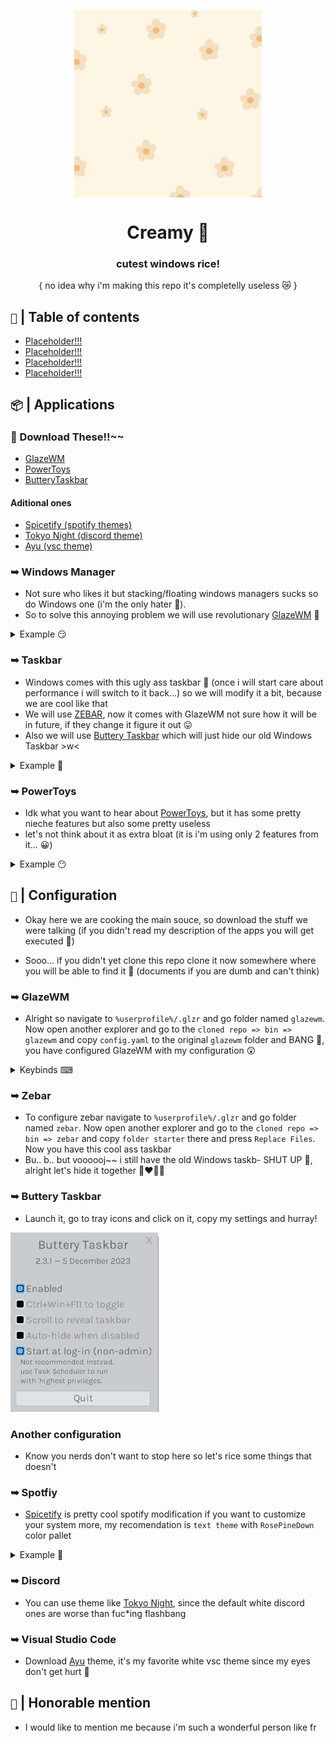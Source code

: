 

<p align="center">
    <img src='flowers.png' height='300' width='300' align="center" /> <br /> 
    <h1 align="center">Creamy 🌻 </h1>
    <h3 align="center">cutest windows rice!</h3>
    <p align="center">{ no idea why i'm making this repo it's completelly useless 😿 }</p>
</p>

   

## `🎲` |  Table of contents
-  <a href="#">Placeholder!!!</a> <br />
- <a href="#">Placeholder!!!</a> <br />
- <a href="#">Placeholder!!!</a> <br />
- <a href="#">Placeholder!!!</a> <br />

## `📦` | Applications
### 🍙 Download These!!~~
- [GlazeWM](https://github.com/glzr-io/glazewm/releases/download/v3.7.0/glazewm-v3.7.0.exe)
- [PowerToys](https://github.com/microsoft/PowerToys/releases/download/v0.86.0/PowerToysSetup-0.86.0-x64.exe)
- [ButteryTaskbar](https://github.com/LuisThiamNye/ButteryTaskbar2/releases/download/2.3.1/buttery-taskbar.exe)

#### Aditional ones
- [Spicetify (spotify themes)](https://spicetify.app/docs/advanced-usage/installation/)
- [Tokyo Night (discord theme)](https://github.com/ashtrath/Tokyo-Night)
- [Ayu (vsc theme)](https://github.com/dempfi/ayu)

### ➥ Windows Manager 
- Not sure who likes it but stacking/floating windows managers sucks so do Windows one (i'm the only hater  💢).
- So to solve this annoying problem we will use revolutionary [GlazeWM](https://github.com/glzr-io/glazewm) 👅

<details>
    <summary>Example 😏</summary>
    <img src='example-twmr.png' />
    - We use this and everyone will ask us how can we be so cool (aura) <br />
    - That brings us to...
</details>

### ➥ Taskbar
- Windows comes with this ugly ass taskbar 🤮 (once i will start care about performance i will switch to it back...) so we will modify it a bit, because we are cool like that
- We will use [ZEBAR](https://github.com/glzr-io/zebar), now it comes with GlazeWM not sure how it will be in future, if they change it figure it out 😛
- Also we will use [Buttery Taskbar](https://github.com/LuisThiamNye/ButteryTaskbar2) which will just hide our old Windows Taskbar >w<

<details>
    <summary>Example 🧐</summary>
    - Idk if you blind or smth but it's literally showed in the example above, but whatever here is your showcase dummy
    <img src='example-zebar.png' />
    - Ik it's cool you don't have to tell me 🙆‍♂️
</details>

### ➥ PowerToys
- Idk what you want to hear about [PowerToys](https://github.com/microsoft/PowerToys), but it has some pretty nieche features but also some pretty useless
- let's not think about it as extra bloat (it is i'm using only 2 features from it... 😀)

<details>
    <summary>Example 😶</summary>
    - Istg you are <b>LAZY ASS</b> 😤, go search PowerToys yourself it's one of the most popular Windows tools OMG.  <br />
    - I ain't adding a example of PowerToys (we saving github storage with this one [give me copilot for free plspslsdfldsj🤗]).
</details>

## `🔨` | Configuration
- Okay here we are cooking the main souce, so download the stuff we were talking (if you didn't read my description of the apps you will get executed 👿)

- Sooo... if you didn't yet clone this repo clone it now somewhere where you will be able to find it 👧 (documents if you are dumb and can't think)

### ➥ GlazeWM
- Alright so navigate to `%userprofile%/.glzr` and go folder named `glazewm`. Now open another explorer and go to the `cloned repo => bin => glazewm` and copy `config.yaml` to the original `glazewm` folder and BANG 🔫, you have configured GlazeWM with my configuration 😲

<details>
    <summary>Keybinds ⌨</summary>
    - I know that you probably don't know the keybinds so here they are. You can find them in the official documenatition since i didn't change any, since i'm lazy person 💤
    <img src='cheatsheet.png' />
</details>

### ➥ Zebar
- To configure zebar navigate to `%userprofile%/.glzr` and go folder named `zebar`. Now open another explorer and go to the `cloned repo => bin => zebar` and copy `folder starter` there and press `Replace Files`. Now you have this cool ass taskbar
- Bu.. b.. but voooooj~~ i still have the old Windows taskb- SHUT UP 💢, alright let's hide it together 👨‍❤️‍💋‍👨

### ➥  Buttery Taskbar
- Launch it, go to tray icons and click on it, copy my settings and hurray! <br />
<img src='buttery-taskbar.png' />

### Another configuration
- Know you nerds don't want to stop here so let's rice some things that doesn't 

### ➥  Spotfiy
-  [Spicetify](https://spicetify.app/docs/advanced-usage/installation/) is pretty cool spotify modification if you want to customize your system more, my recomendation is `text theme` with `RosePineDown` color pallet

<details>
    <summary>Example 🥗</summary>
    - Ofc you want to see example 🥟
    <img src='spotify.png' />
    - Ik it's cool you don't have to tell me 🙆‍♂️
</details>

### ➥  Discord
- You can use theme like [Tokyo Night](https://github.com/ashtrath/Tokyo-Night), since the default white discord ones are worse than fuc*ing flashbang

### ➥  Visual Studio Code
- Download [Ayu](https://github.com/dempfi/ayu) theme, it's my favorite white vsc theme since my eyes don't get hurt 🌭





## `📢` | Honorable mention 
- I would like to mention me because i'm such a wonderful person like fr